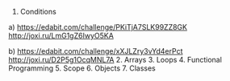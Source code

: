 1. Conditions

a)  https://edabit.com/challenge/PKiTjA7SLK99ZZ8GK
	http://joxi.ru/LmG1gZ6IwyO5KA

b)	https://edabit.com/challenge/xXJLZry3vYd4erPct
	http://joxi.ru/D2P5g1OcqMNL7A
2. Arrays
3. Loops
4. Functional Programming
5. Scope
6. Objects
7. Classes